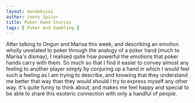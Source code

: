```yaml
---
layout: mendokusai
author: Jonny Spicer
title: Poker Hand Stories
tags: [ Poker and Gambling ]
---
```

After talking to Ongun and Marisa this week, and describing an emotion wholly unrelated to poker through the analogy of a poker hand
(much to Marisa's dismay), I realised quite how powerful the emotions that poker hands carry with them. So much so that I find it
easier to convey almost any feeling to another player simply by conjuring up a hand in which I would feel such a feeling as I am
trying to describe, and knowing that they understand me better that way than they would should I try to express myself any other
way. It's quite funny to think about, and makes me feel happy and special to be able to share this esoteric connection with only
a handful of people.
